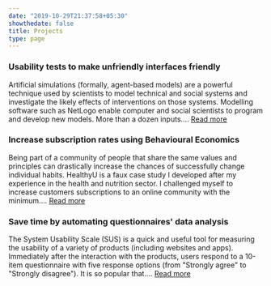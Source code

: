 ```yaml
---
date: "2019-10-29T21:37:58+05:30"
showthedate: false
title: Projects
type: page
---
```


### Usability tests to make unfriendly interfaces friendly

Artificial simulations (formally, agent-based models) are a powerful technique used by scientists to model technical and social systems and investigate the likely effects of interventions on those systems. Modelling software such as NetLogo enable computer and social scientists to program and develop new models. More than a dozen inputs.... [Read more](/projects/case_study_MeatNet)

### Increase subscription rates using Behavioural Economics

Being part of a community of people that share the same values and principles can drastically increase the chances of successfully change individual habits. HealthyU is a faux case study I developed after my experience in the health and nutrition sector. I challenged myself to increase customers subscriptions to an online community with the minimum.... [Read more](/projects/case_study_pricing_plans)

### Save time by automating questionnaires' data analysis

The System Usability Scale (SUS) is a quick and useful tool for measuring the usability of a variety of products (including websites and apps). Immediately after the interaction with the products, users respond to a 10-item questionnaire with five response options (from "Strongly agree" to "Strongly disagree"). It is so popular that.... [Read more](/projects/case_study_SUS)